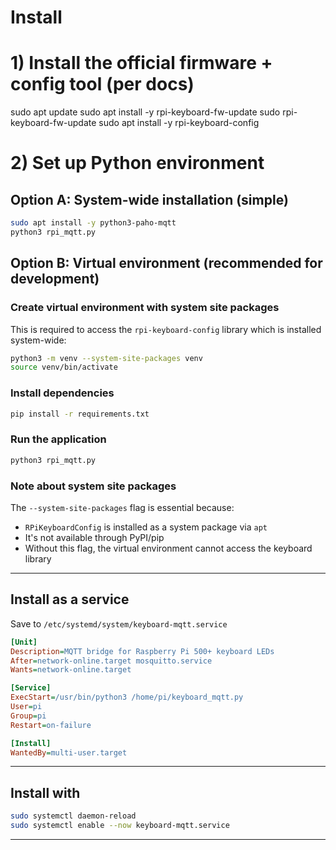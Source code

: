 # Install

# 1) Install the official firmware + config tool (per docs)
sudo apt update
sudo apt install -y rpi-keyboard-fw-update
sudo rpi-keyboard-fw-update
sudo apt install -y rpi-keyboard-config

# 2) Set up Python environment

## Option A: System-wide installation (simple)
```bash
sudo apt install -y python3-paho-mqtt
python3 rpi_mqtt.py
```

## Option B: Virtual environment (recommended for development)

### Create virtual environment with system site packages
This is required to access the `rpi-keyboard-config` library which is installed system-wide:
```bash
python3 -m venv --system-site-packages venv
source venv/bin/activate
```

### Install dependencies
```bash
pip install -r requirements.txt
```

### Run the application
```bash
python3 rpi_mqtt.py
```

### Note about system site packages
The `--system-site-packages` flag is essential because:
- `RPiKeyboardConfig` is installed as a system package via `apt`
- It's not available through PyPI/pip
- Without this flag, the virtual environment cannot access the keyboard library

---

## Install as a service

Save to `/etc/systemd/system/keyboard-mqtt.service`

```ini
[Unit]
Description=MQTT bridge for Raspberry Pi 500+ keyboard LEDs
After=network-online.target mosquitto.service
Wants=network-online.target

[Service]
ExecStart=/usr/bin/python3 /home/pi/keyboard_mqtt.py
User=pi
Group=pi
Restart=on-failure

[Install]
WantedBy=multi-user.target
```

---

## Install with 
```bash
sudo systemctl daemon-reload
sudo systemctl enable --now keyboard-mqtt.service
```

---